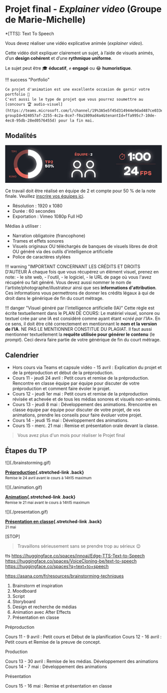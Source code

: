 # Projet final - _Explainer video_ (Groupe de Marie-Michelle)

*[TTS]: Text To Speech

Vous devez réaliser une vidéo explicative animée (_explainer video_).

Cette vidéo doit expliquer clairement un sujet, à l’aide de visuels animés, d’un **design cohérent** et d’une **rythmique uniforme**.

Le sujet peut être 🎓 **éducatif**, ✊ **engagé** ou 😂 **humoristique**.

!!! success "Portfolio"

    Ce projet d'animation est une excellente occasion de garnir votre portfolio 🎨
    C'est aussi le le type de projet que vous pourrez soumettre au [concours 🏆 audio-visuel](https://teams.microsoft.com/l/channel/19%3A5e5f45d314944e9dad487ce033ea4f3e%40thread.tacv2/Concours%20essais%20audiovisuels?groupId=924057af-2255-4c2a-8ce7-f0a1809ad4a4&tenantId=ffa995c7-10de-4ec8-95db-28ed0576455d) pour la fin mai. 

## Modalités

![](infos.jpg)

Ce travail doit être réalisé en équipe de 2 et compte pour 50 % de la note finale. Veuillez [inscrire vos équipes ici](https://cmontmorency365-my.sharepoint.com/:x:/g/personal/mariem_ouellet_cmontmorency_qc_ca/ESPtsDKJDPlNqTAfpmQNQT0BYV5jNZDCXQgwPg6iVncX0w?e=OjUnJM).

* Résolution : 1920 x 1080
* Durée : 60 secondes
* Exportation : Vimeo 1080p Full HD

Médias à utiliser :

* Narration obligatoire (francophone)
* Trames et effets sonores
* Visuels originaux OU téléchargés de banques de visuels libres de droit OU généré via des outils d'intelligence artificielle
* Police de caractères stylées

!!! warning "IMPORTANT CONCERNANT LES CRÉDITS ET DROITS D'AUTEUR
    À chaque fois que vous récupérez un élément visuel, prenez en note: 
    - le site web, 
    - l'outil, 
    - le logiciel, 
    - le URL de page où vous l'avez récupéré ou fait généré. 
    Vous devez aussi nommer le nom de l'artiste/photographe/illustrateur ainsi que ses **informations d'attribution**. Ces informations vous permettrons de donner les crédits légaux à qui de droit dans le générique de fin du court métrage.

!!! danger "Visuel généré par l'intelligence artificielle (IA)"
    Cette règle est écrite textuellement dans le PLAN DE COURS: Le matériel visuel, sonore ou textuel crée par une IA est considéré comme ayant étant «_créé par l’IA_». En ce sens, il doit être cité correctement en mentionnant le **nom et la version de l’IA**. NE PAS LE MENTIONNER CONSTITUE DU PLAGIAT. Il faut aussi mentionner textuellement la **requête utilisée pour générer le contenu** (le _prompt_). Ceci devra faire partie de votre générique de fin du court métrage.

[^tts]: [:hugging: TTS sur ElenvenLabs](https://elevenlabs.io/fr)

## Calendrier
* Hors cours via Teams et capsule vidéo - 15 avril : Explication du projet et de la préproduction et début de la préproduction.
* Cours 11 -  jeudi 24 avril : Petit cours et remise de la préproduction. Rencontre en classe équipe par équipe pour discuter de votre préproduction et comment faire évoler le projet.
* Cours 12 -  jeudi 1er mai : Petit cours et remise de la préproduction révisée et achevée et de tous les médias sonores et visuels non-animés.
* Cours 13 - jeudi 8 mai : Développement des animations. Rrencontre en classe équipe par équipe pour discuter de votre projet, de vos animations, prendre les conseils pour faire évoluer votre projet.
* Cours 14 - jeudi 15 mai : Développement des animations.
* Cours 15 - merc. 21 mai : Remise et présentation orale devant la classe.

> Vous avez plus d'un mois pour réaliser le Projet final

## Étapes du TP

<div class="grid grid-1-2" markdown>
  ![](./brainstorming.gif)

  **[Préproduction](./step1.md){.stretched-link .back}**
  <br><small>Remise le 24 avril avant le cours à 14h15 maximum</small>
</div>

<div class="grid grid-1-2" markdown>
  ![](./animation.gif)

  **[Animation](./step2.md){.stretched-link .back}**
  <br><small>Remise le 21 mai avant le cours à 14h15 maximum</small>
</div>

<div class="grid grid-1-2" markdown>
  ![](./presentation.gif)

  **[Présentation en classe](./step3.md){.stretched-link .back}**
  <br><small>21 mai</small>
</div>

[STOP]

> Travaillons sérieusement sans se prendre trop au sérieux :wink:

tts
https://huggingface.co/spaces/innoai/Edge-TTS-Text-to-Speech
https://huggingface.co/spaces/VoiceCloning-be/text-to-speech
https://huggingface.co/spaces?q=text+to+speech

https://asana.com/fr/resources/brainstorming-techniques

1. Brainstorm et inspiration
1. Moodboard
1. Script
1. Storyboard
1. Design et recherche de médias
1. Animation avec After Effects
1. Présentation en classe



Préproduction

Cours 11 - 9 avril : Petit cours et Début de la planification
Cours 12 - 16 avril : Petit cours et Remise de la preuve de concept.

Production

Cours 13 - 30 avril : Remise de les médias. Développement des animations
Cours 14 - 7 mai : Développement des animations

Présentation

Cours 15 - 16 mai : Remise et présentation en classe